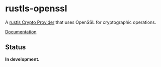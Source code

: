 # rustls-openssl
A [rustls Crypto Provider](https://docs.rs/rustls/latest/rustls/crypto/struct.CryptoProvider.html) that uses OpenSSL for cryptographic operations.

[Documentation](https://docs.rs/rustls-openssl)

## Status
**In development.**